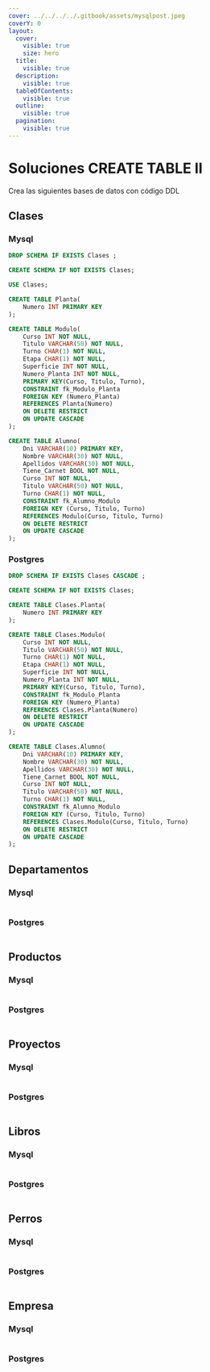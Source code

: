 ```yaml
---
cover: ../../../../.gitbook/assets/mysqlpost.jpeg
coverY: 0
layout:
  cover:
    visible: true
    size: hero
  title:
    visible: true
  description:
    visible: true
  tableOfContents:
    visible: true
  outline:
    visible: true
  pagination:
    visible: true
---
```


# Soluciones CREATE TABLE II

Crea las siguientes bases de datos con código DDL

## Clases

### Mysql

```sql
DROP SCHEMA IF EXISTS Clases ;

CREATE SCHEMA IF NOT EXISTS Clases;

USE Clases;

CREATE TABLE Planta(
	Numero INT PRIMARY KEY
);

CREATE TABLE Modulo(
	Curso INT NOT NULL,
	Titulo VARCHAR(50) NOT NULL,
	Turno CHAR(1) NOT NULL,
	Etapa CHAR(1) NOT NULL,
	Superficie INT NOT NULL,
	Numero_Planta INT NOT NULL,
	PRIMARY KEY(Curso, Titulo, Turno),
	CONSTRAINT fk_Modulo_Planta
	FOREIGN KEY (Numero_Planta)
	REFERENCES Planta(Numero)
	ON DELETE RESTRICT
	ON UPDATE CASCADE
);

CREATE TABLE Alumno(
	Dni VARCHAR(10) PRIMARY KEY,
	Nombre VARCHAR(30) NOT NULL,
	Apellidos VARCHAR(30) NOT NULL,
	Tiene_Carnet BOOL NOT NULL,
	Curso INT NOT NULL,
	Titulo VARCHAR(50) NOT NULL,
	Turno CHAR(1) NOT NULL,
	CONSTRAINT fk_Alumno_Modulo
	FOREIGN KEY (Curso, Titulo, Turno)
	REFERENCES Modulo(Curso, Titulo, Turno)
	ON DELETE RESTRICT
	ON UPDATE CASCADE
);
```

### Postgres

```sql
DROP SCHEMA IF EXISTS Clases CASCADE ;

CREATE SCHEMA IF NOT EXISTS Clases;

CREATE TABLE Clases.Planta(
	Numero INT PRIMARY KEY
);

CREATE TABLE Clases.Modulo(
	Curso INT NOT NULL,
	Titulo VARCHAR(50) NOT NULL,
	Turno CHAR(1) NOT NULL,
	Etapa CHAR(1) NOT NULL,
	Superficie INT NOT NULL,
	Numero_Planta INT NOT NULL,
	PRIMARY KEY(Curso, Titulo, Turno),
	CONSTRAINT fk_Modulo_Planta
	FOREIGN KEY (Numero_Planta)
	REFERENCES Clases.Planta(Numero)
	ON DELETE RESTRICT
	ON UPDATE CASCADE
);

CREATE TABLE Clases.Alumno(
	Dni VARCHAR(10) PRIMARY KEY,
	Nombre VARCHAR(30) NOT NULL,
	Apellidos VARCHAR(30) NOT NULL,
	Tiene_Carnet BOOL NOT NULL,
	Curso INT NOT NULL,
	Titulo VARCHAR(50) NOT NULL,
	Turno CHAR(1) NOT NULL,
	CONSTRAINT fk_Alumno_Modulo
	FOREIGN KEY (Curso, Titulo, Turno)
	REFERENCES Clases.Modulo(Curso, Titulo, Turno)
	ON DELETE RESTRICT
	ON UPDATE CASCADE
);
```

## Departamentos

### Mysql

```sql
```

### Postgres

```sql
```

## Productos

### Mysql

```sql
```

### Postgres

```sql
```

## Proyectos

### Mysql

```sql
```

### Postgres

```sql
```

## Libros

### Mysql

```sql
```

### Postgres

```sql
```

## Perros

### Mysql

```sql
```

### Postgres

```sql
```

## Empresa

### Mysql

```sql
```

### Postgres

```sql
```

